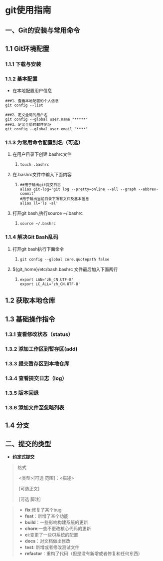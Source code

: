 # git使用指南

## 一、Git的安装与常用命令

## 1.1 	Git环境配置

### 1.1.1	下载与安装

### 1.1.2 	基本配置

- 在本地配置用户信息

```shell
###1、查看本地配置的个人信息
git config --list

###2、定义全局的用户名
git config --global user.name "*****"
###3、定义全局的邮件地址
git config --global user.email "****"
```

### 1.1.3  	为常用命令配置别名（可选）

1. 在用户目录下创建.bashrc文件

   1. ```shell
      touch .bashrc
      ```

2. 在.bashrc文件中输入下面内容

   1. ```shell
      ##用于输出git提交日志
      alias git-log='git log --pretty=online --all --graph --abbrev-commit'
      #用于输出当前目录下所有文件及基本信息
      alias ll='ls -al'
      ```

3. 打开git bash,执行source ~/.bashrc

   1. ```shell
      source ~/.bashrc
      ```


### 1.1.4	 解决Git Bash乱码

1. 打开git bash执行下面命令

   1. ```SHE
      git config --global core.quotepath false
      ```

2. ${git_home}/etc/bash.bashrc 文件最后加入下面两行

   1. ```shell
      export LAN='zh_CN.UTF-8'
      export LC_ALL='zh_CN.UTF-8'
      ```

## 1.2 	获取本地仓库



## 1.3	 基础操作指令

### 1.3.1	查看修改状态（status）

### 1.3.2	 添加工作区到暂存区(add)

### 1.3.3	 提交暂存区到本地仓库

### 1.3.4	 查看提交日志（log）

### 1.3.5	 版本回退

### 1.3.6	添加文件至忽略列表



## 1.4 分支



## 二、提交的类型

- **约定式提交**

> 格式
>
> ​	<类型>[可选 范围]：<描述>
>
> ​	[可选正文]
>
> ​	[可选 脚注]

> - **fix**:修复了某个bug
> - **feat**：新增了某个功能
> - **build**：一些影响构建系统的更新
> - **chore**:一些不更改核心代码的更新
> - **ci**:变更了一些CI系统的配置
> - **docs**：对文档做出修改
> - **test**: 新增或者修改测试文件
> - **refactor**：重构了代码（但是没有新增或者修复和任何东西）

